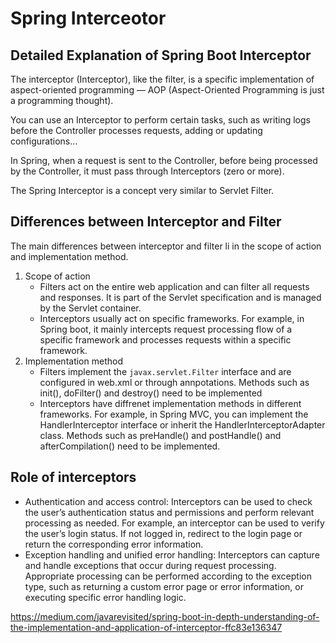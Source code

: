 # Spring Interceotor

## Detailed Explanation of Spring Boot Interceptor

The interceptor (Interceptor), like the filter, is a specific implementation of aspect-oriented programming — AOP (Aspect-Oriented Programming is just a programming thought).

You can use an Interceptor to perform certain tasks, such as writing logs before the Controller processes requests, adding or updating configurations…

In Spring, when a request is sent to the Controller, before being processed by the Controller, it must pass through Interceptors (zero or more).

The Spring Interceptor is a concept very similar to Servlet Filter.


## Differences between Interceptor and Filter

The main differences between interceptor and filter li in the scope of action and implementation method. 

1. Scope of action
   - Filters act on the entire web application and can filter all requests and responses. It is part of the Servlet specification and is managed by the Servlet container.
   - Interceptors usually act on specific frameworks. For example, in Spring boot, it mainly intercepts request processing flow of a specific framework and processes requests within a specific framework.
2. Implementation method
   - Filters implement the `javax.servlet.Filter` interface and are configured in web.xml or through annpotations. Methods such as init(), doFilter() and destroy() need to be implemented
   - Interceptors have diffrenet implementation methods in different frameworks. For example, in Spring MVC, you can implement the HandlerInterceptor interface or inherit the HandlerInterceptorAdapter class. Methods such as preHandle() and postHandle() and afterCompilation() need to be implemented.

## Role of interceptors

- Authentication and access control: Interceptors can be used to check the user’s authentication status and permissions and perform relevant processing as needed. For example, an interceptor can be used to verify the user’s login status. If not logged in, redirect to the login page or return the corresponding error information.
- Exception handling and unified error handling: Interceptors can capture and handle exceptions that occur during request processing. Appropriate processing can be performed according to the exception type, such as returning a custom error page or error information, or executing specific error handling logic.


https://medium.com/javarevisited/spring-boot-in-depth-understanding-of-the-implementation-and-application-of-interceptor-ffc83e136347

